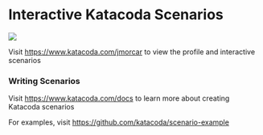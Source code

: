# Interactive Katacoda Scenarios

[![](http://shields.katacoda.com/katacoda/jmorcar/count.svg)](https://www.katacoda.com/jmorcar "Get your profile on Katacoda.com")

Visit https://www.katacoda.com/jmorcar to view the profile and interactive scenarios

### Writing Scenarios
Visit https://www.katacoda.com/docs to learn more about creating Katacoda scenarios

For examples, visit https://github.com/katacoda/scenario-example
